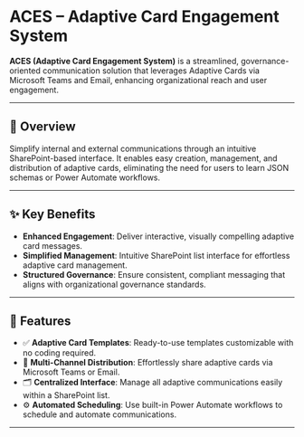 # ACES – Adaptive Card Engagement System

**ACES (Adaptive Card Engagement System)** is a streamlined, governance-oriented communication solution that leverages Adaptive Cards via Microsoft Teams and Email, enhancing organizational reach and user engagement.

---

## 🚀 Overview

Simplify internal and external communications through an intuitive SharePoint-based interface. It enables easy creation, management, and distribution of adaptive cards, eliminating the need for users to learn JSON schemas or Power Automate workflows.

---

## ✨ Key Benefits

- **Enhanced Engagement**: Deliver interactive, visually compelling adaptive card messages.
- **Simplified Management**: Intuitive SharePoint list interface for effortless adaptive card management.
- **Structured Governance**: Ensure consistent, compliant messaging that aligns with organizational governance standards.

---

## 🔧 Features

- ✅ **Adaptive Card Templates**: Ready-to-use templates customizable with no coding required.
- 📢 **Multi-Channel Distribution**: Effortlessly share adaptive cards via Microsoft Teams or Email.
- 🗂️ **Centralized Interface**: Manage all adaptive communications easily within a SharePoint list.
- ⚙️ **Automated Scheduling**: Use built-in Power Automate workflows to schedule and automate communications.

---
